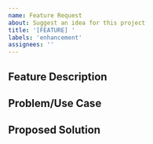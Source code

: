 ```yaml
---
name: Feature Request
about: Suggest an idea for this project
title: '[FEATURE] '
labels: 'enhancement'
assignees: ''
---
```


## Feature Description

<!-- What feature would you like to see? -->

## Problem/Use Case

<!-- What problem does this solve or how would you use it? -->

## Proposed Solution

<!-- How do you think this should work? -->
